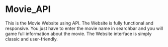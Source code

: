 # Movie_API
This is the Movie Website using API.
The Website is fully functional and responsive.
You just have to enter the movie name in searchbar and you will game full information about the movie.
The Website interface is simply classic and user-friendly.
